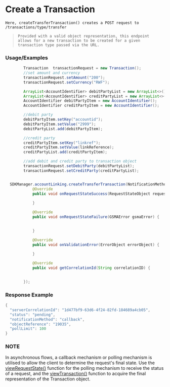 # Create a Transaction

`Here, createTransferTransaction() creates a POST request to /transactions/type/transfer`

> `Provided with a valid object representation, this endpoint allows for a new transaction to be created for a given transaction type passed via the URL.`
### Usage/Examples

```java
        Transaction  transactionRequest = new Transaction();
        //set amount and currency
        transactionRequest.setAmount("200");
        transactionRequest.setCurrency("RWF");

        ArrayList<AccountIdentifier> debitPartyList = new ArrayList<>();
        ArrayList<AccountIdentifier> creditPartyList = new ArrayList<>();
        AccountIdentifier debitPartyItem = new AccountIdentifier();
        AccountIdentifier creditPartyItem = new AccountIdentifier();

        //debit party
        debitPartyItem.setKey("accountid");
        debitPartyItem.setValue("2999");
        debitPartyList.add(debitPartyItem);

        //credit party
        creditPartyItem.setKey("linkref");
        creditPartyItem.setValue(linkReference);
        creditPartyList.add(creditPartyItem);

        //add debit and credit party to transaction object
        transactionRequest.setDebitParty(debitPartyList);
        transactionRequest.setCreditParty(creditPartyList);


```

```java

  SDKManager.accountLinking.createTransferTransaction(NotificationMethod.POLLING, "", transactionRequest, new RequestStateInterface() {
            @Override
            public void onRequestStateSuccess(RequestStateObject requestStateObject) {
           
            }

            @Override
            public void onRequestStateFailure(GSMAError gsmaError) {
           

            }

            @Override
            public void onValidationError(ErrorObject errorObject) {
    
            }

            @Override
            public void getCorrelationId(String correlationID) {
 

        });

```

### Response Example

```java
{
  "serverCorrelationId": "1d477bf9-63d6-4f24-82fd-184689a4cb05",
  "status": "pending",
  "notificationMethod": "callback",
  "objectReference": "19035",
  "pollLimit": 100
}
```

### NOTE

In asynchronous flows, a callback mechanism or polling mechanism is utilised to allow the client to determine the request's final state.
Use the <a href="viewRequestState.Readme.md">viewRequestState()</a> function for the polling mechanism to receive the status of a request, and the <a href="viewTransaction.Readme.md">viewTransaction()</a>
function to acquire the final representation of the Transaction object.
